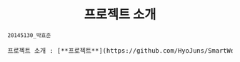 # <center>프로젝트 소개</center>

<pre>
<code>20145130_박효준</code>

프로젝트 소개 : [**프로젝트**](https://github.com/HyoJuns/SmartWeb_Coding.git)

</pre>
